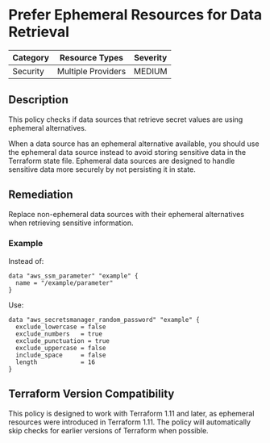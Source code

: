 # Prefer Ephemeral Resources for Data Retrieval

| Category | Resource Types | Severity |
|----------|---------------|----------|
| Security | Multiple Providers | MEDIUM |

## Description

This policy checks if data sources that retrieve secret values are using ephemeral alternatives.

When a data source has an ephemeral alternative available, you should use the ephemeral data source instead to avoid storing sensitive data in the Terraform state file. Ephemeral data sources are designed to handle sensitive data more securely by not persisting it in state.

## Remediation

Replace non-ephemeral data sources with their ephemeral alternatives when retrieving sensitive information.

### Example

Instead of:
```hcl
data "aws_ssm_parameter" "example" {
  name = "/example/parameter"
}
```

Use:
```hcl
data "aws_secretsmanager_random_password" "example" {
  exclude_lowercase = false
  exclude_numbers   = true
  exclude_punctuation = true
  exclude_uppercase = false
  include_space     = false
  length            = 16
}
```

## Terraform Version Compatibility

This policy is designed to work with Terraform 1.11 and later, as ephemeral resources were introduced in Terraform 1.11. The policy will automatically skip checks for earlier versions of Terraform when possible.
